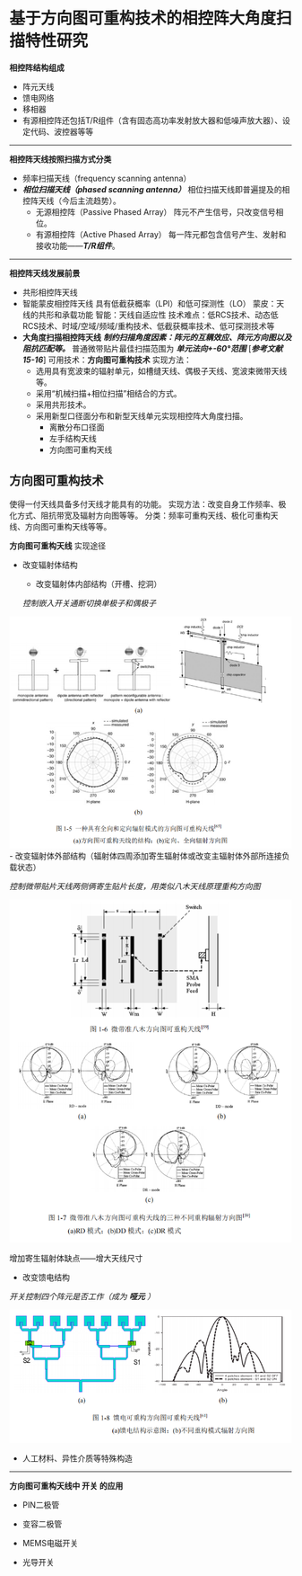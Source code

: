 # 基于方向图可重构技术的相控阵大角度扫描特性研究

 **相控阵结构组成**
- 阵元天线
- 馈电网络
- 移相器
- 有源相控阵还包括T/R组件（含有固态高功率发射放大器和低噪声放大器）、设定代码、波控器等等

***

**相控阵天线按照扫描方式分类**
- 频率扫描天线（frequency scanning  antenna）
- ***相位扫描天线（phased scanning antenna）***
	相位扫描天线即普遍提及的相控阵天线（今后主流趋势）。
	- 无源相控阵（Passive Phased Array）
	   阵元不产生信号，只改变信号相位。
	- 有源相控阵（Active Phased Array）
	   每一阵元都包含信号产生、发射和接收功能——***T/R组件***。

***

**相控阵天线发展前景**
- 共形相控阵天线
- 智能蒙皮相控阵天线
	具有低截获概率（LPI）和低可探测性（LO）
	蒙皮：天线的共形和承载功能
	智能：天线自适应性
	技术难点：低RCS技术、动态低RCS技术、时域/空域/频域/重构技术、低截获概率技术、低可探测技术等
- **大角度扫描相控阵天线**
	***制约扫描角度因素：阵元的互耦效应、阵元方向图以及阻抗匹配等。***
	普通微带贴片最佳扫描范围为 ***单元法向+-60°范围***  [***参考文献 15-16***]
    可用技术：**方向图可重构技术**
    实现方法：
    - 选用具有宽波束的辐射单元，如槽缝天线、偶极子天线、宽波束微带天线等。
    - 采用“机械扫描+相位扫描”相结合的方式。
    - 采用共形技术。
    - 采用新型口径面分布和新型天线单元实现相控阵大角度扫描。
	    - 离散分布口径面
	    - 左手结构天线
	    - 方向图可重构天线

## 方向图可重构技术
使得一付天线具备多付天线才能具有的功能。
实现方法：改变自身工作频率、极化方式、阻抗带宽及辐射方向图等等。
分类：频率可重构天线、极化可重构天线、方向图可重构天线等等。

**方向图可重构天线** 实现途径
- 改变辐射体结构
	- 改变辐射体内部结构（开槽、挖洞）

	*控制嵌入开关通断切换单极子和偶极子*
	
![控制嵌入开关通断切换单极子和偶极子](/imgs/2023-09-02/CPqsNTlwk948x1sr.png)
	- 改变辐射体外部结构（辐射体四周添加寄生辐射体或改变主辐射体外部所连接负载状态）
	
*控制微带贴片天线两侧俩寄生贴片长度，用类似八木天线原理重构方向图*
	
![改变外部结构](/imgs/2023-09-02/4jdluD3XRd2dCBCm.png)

增加寄生辐射体缺点——增大天线尺寸

- 改变馈电结构

*开关控制四个阵元是否工作（成为 ***哑元*** ）*

![输入图片说明](/imgs/2023-09-02/c0i819anyrrihQdA.png)

- 人工材料、异性介质等特殊构造

***

**方向图可重构天线中 开关 的应用**
- PIN二极管
	
- 变容二极管
- MEMS电磁开关
- 光导开关
<!--stackedit_data:
eyJoaXN0b3J5IjpbOTAyNjI0NTIzLDg2MTAzMTM2LDE2MzQ0OD
I2OTEsOTE0MDg4NzksLTc4NzY2ODY0NywtNTE0OTMxMzQ5LDE0
OTk5NzE2NjUsLTIwMjQwNjU5NzIsLTE2MjczOTc1NDQsMTQ5Nj
g1MDM4NSwxNzkyODYyOTI2LDE4MjUwMzI2MTddfQ==
-->